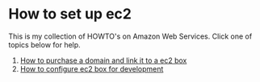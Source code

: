 # How to set up ec2

This is my collection of HOWTO's on Amazon Web Services. Click one of topics below for help.

1. [How to purchase a domain and link it to a ec2 box](domain_setup.md)
2. [How to configure ec2 box for development](ec2-setup/README.md)
